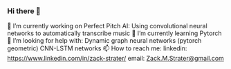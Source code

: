 ### Hi there 👋
🔭 I’m currently working on 
  Perfect Pitch AI:
    Using convolutional neural networks to automatically transcribe music
🌱 I’m currently learning 
  Pytorch
🤔 I’m looking for help with:
  Dynamic graph neural networks (pytorch geometric)
  CNN-LSTM networks
📫 How to reach me: 
  linkedin: https://www.linkedin.com/in/zack-strater/
  email: Zack.M.Strater@gmail.com



<!--
**ZackStrater/ZackStrater** is a ✨ _special_ ✨ repository because its `README.md` (this file) appears on your GitHub profile.

Here are some ideas to get you started:

- 🔭 I’m currently working on ...
- 🌱 I’m currently learning ...
- 👯 I’m looking to collaborate on ...
- 🤔 I’m looking for help with ...
- 💬 Ask me about ...
- 📫 How to reach me: ...
- 😄 Pronouns: ...
- ⚡ Fun fact: ...
-->
